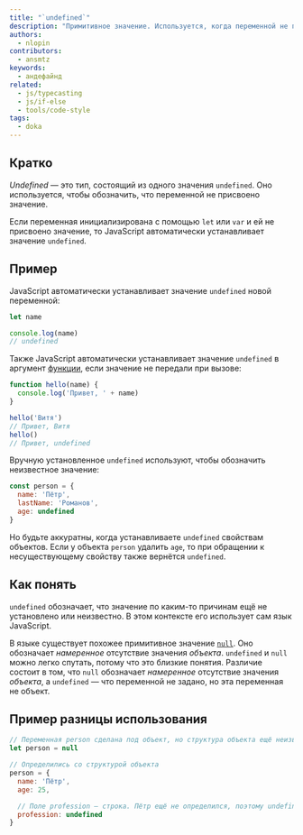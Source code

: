 ```yaml
---
title: "`undefined`"
description: "Примитивное значение. Используется, когда переменной не присвоено значение."
authors:
  - nlopin
contributors:
  - ansmtz
keywords:
  - андефайнд
related:
  - js/typecasting
  - js/if-else
  - tools/code-style
tags:
  - doka
---
```


## Кратко

_Undefined_ — это тип, состоящий из одного значения `undefined`. Оно используется, чтобы обозначить, что переменной не присвоено значение.

Если переменная инициализирована с помощью `let` или `var` и ей не присвоено значение, то JavaScript автоматически устанавливает значение `undefined`.

## Пример

JavaScript автоматически устанавливает значение `undefined` новой переменной:

```js
let name

console.log(name)
// undefined
```

Также JavaScript автоматически устанавливает значение `undefined` в аргумент [функции](/js/function/), если значение не передали при вызове:

```js
function hello(name) {
  console.log('Привет, ' + name)
}

hello('Витя')
// Привет, Витя
hello()
// Привет, undefined
```

Вручную установленное `undefined` используют, чтобы обозначить неизвестное значение:

```js
const person = {
  name: 'Пётр',
  lastName: 'Романов',
  age: undefined
}
```
Но будьте аккуратны, когда устанавливаете `undefined` свойствам объектов. Если у объекта `person` удалить `age`, то при обращении к несуществующему свойству также вернётся `undefined`.

## Как понять

`undefined` обозначает, что значение по каким-то причинам ещё не установлено или неизвестно. В этом контексте его использует сам язык JavaScript.

В языке существует похожее примитивное значение [`null`](/js/null-primitive/). Оно обозначает _намеренное_ отсутствие значения _объекта_. `undefined` и `null` можно легко спутать, потому что это близкие понятия. Различие состоит в том, что `null` обозначает _намеренное_ отсутствие значения _объекта_, а `undefined` — что переменной не задано, но эта переменная не объект.

## Пример разницы использования

```js
// Переменная person сделана под объект, но структура объекта ещё неизвестна
let person = null

// Определились со структурой объекта
person = {
  name: 'Пётр',
  age: 25,

  // Поле profession — строка. Пётр ещё не определился, поэтому undefined
  profession: undefined
}
```
